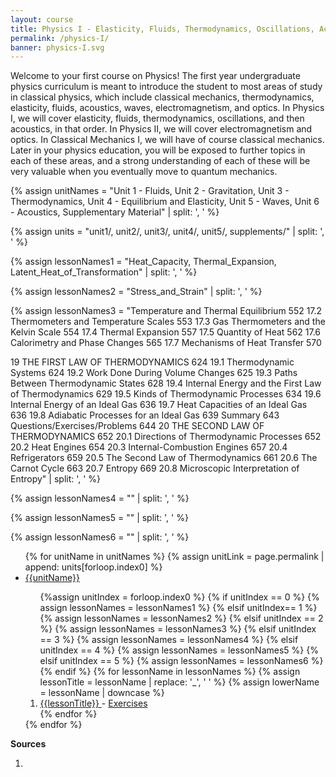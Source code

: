 ```yaml
---
layout: course
title: Physics I - Elasticity, Fluids, Thermodynamics, Oscillations, Acoustics
permalink: /physics-I/
banner: physics-I.svg
---
```


Welcome to your first course on Physics! The first year undergraduate physics curriculum is meant to introduce the student to most areas of study in classical physics, which include classical mechanics, thermodynamics, elasticity, fluids, acoustics, waves, electromagnetism, and optics. In Physics I, we will cover elasticity, fluids, thermodynamics, oscillations, and then acoustics, in that order. In Physics II, we will cover electromagnetism and optics. In Classical Mechanics I, we will have of course classical mechanics. Later in your physics education, you will be exposed to further topics in each of these areas, and a strong understanding of each of these will be very valuable when you eventually move to quantum mechanics.

{% assign unitNames = "Unit 1 - Fluids, Unit 2 - Gravitation, Unit 3 - Thermodynamics, Unit 4 - Equilibrium and Elasticity, Unit 5 - Waves, Unit 6 - Acoustics, Supplementary Material" | split: ', ' %}

{% assign units = "unit1/, unit2/, unit3/, unit4/, unit5/, supplements/" | split: ', ' %}

{% assign lessonNames1 = "Heat_Capacity, Thermal_Expansion, Latent_Heat_of_Transformation" | split: ', ' %}

{% assign lessonNames2 = "Stress_and_Strain" | split: ', ' %}

{% assign lessonNames3 = "Temperature and Thermal Equilibrium 552
17.2 Thermometers and Temperature Scales 553
17.3 Gas Thermometers and the Kelvin Scale 554
17.4 Thermal Expansion 557
17.5 Quantity of Heat 562
17.6 Calorimetry and Phase Changes 565
17.7 Mechanisms of Heat Transfer 570

19 THE FIRST LAW OF THERMODYNAMICS 624
19.1 Thermodynamic Systems 624
19.2 Work Done During Volume Changes 625
19.3 Paths Between Thermodynamic States 628
19.4 Internal Energy and the First Law
of Thermodynamics 629
19.5 Kinds of Thermodynamic Processes 634
19.6 Internal Energy of an Ideal Gas 636
19.7 Heat Capacities of an Ideal Gas 636
19.8 Adiabatic Processes for an Ideal Gas 639
Summary 643 Questions/Exercises/Problems 644
20 THE SECOND LAW OF THERMODYNAMICS 652
20.1 Directions of Thermodynamic Processes 652
20.2 Heat Engines 654
20.3 Internal-Combustion Engines 657
20.4 Refrigerators 659
20.5 The Second Law of Thermodynamics 661
20.6 The Carnot Cycle 663
20.7 Entropy 669
20.8 Microscopic Interpretation of Entropy" | split: ', ' %}

{% assign lessonNames4 = "" | split: ', ' %}

{% assign lessonNames5 = "" | split: ', ' %}

{% assign lessonNames6 = "" | split: ', ' %}

<ul>
{% for unitName in unitNames %}
{% assign unitLink = page.permalink | append: units[forloop.index0] %}
<li>  <a class="page-link" href="{{unitLink}}"> {{unitName}} </a> </li>
<ol> {%assign unitIndex = forloop.index0 %}
{% if unitIndex == 0 %} {% assign lessonNames = lessonNames1 %}
{% elsif unitIndex== 1 %}  {% assign lessonNames = lessonNames2 %}
{% elsif unitIndex == 2 %}  {% assign lessonNames = lessonNames3 %}
{% elsif unitIndex == 3 %}  {% assign lessonNames = lessonNames4 %}
{% elsif unitIndex == 4 %}  {% assign lessonNames = lessonNames5 %}
{% elsif unitIndex == 5 %}  {% assign lessonNames = lessonNames6 %}
{% endif %}
{% for lessonName in lessonNames %}
{% assign lessonTitle = lessonName | replace:  '_', ' ' %}
{% assign lowerName = lessonName | downcase %}
<li> <a class = "page-link" href = "{{ lowerName | prepend: units[unitIndex] | prepend: current_page.permalink }}"> {{lessonTitle}} </a> - <a class = "page-link" href = "{{ lowerName | prepend: units[unitIndex] | prepend: current_page.permalink | append: "-exercises" }}"> Exercises </a> </li>
{% endfor %}
</ol>
{% endfor %}
</ul>

**Sources**

1. 
